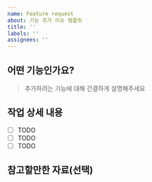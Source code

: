```yaml
---
name: Feature request
about: 기능 추가 이슈 템플릿
title: ''
labels: ''
assignees: ''
---
```


## 어떤 기능인가요?

> 추가하려는 기능에 대해 간결하게 설명해주세요

## 작업 상세 내용

- [ ] TODO
- [ ] TODO
- [ ] TODO

## 참고할만한 자료(선택)
